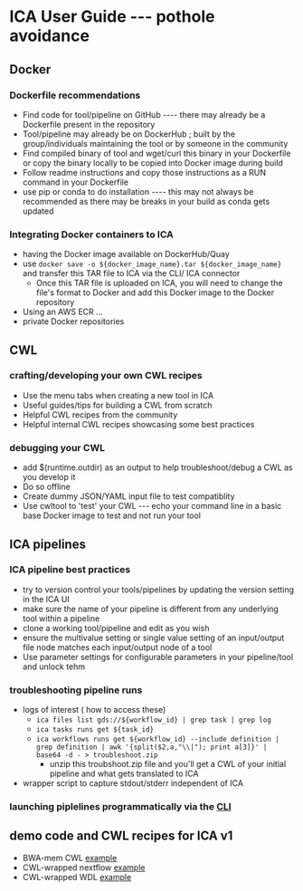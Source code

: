 # ICA User Guide --- pothole avoidance

## Docker

### Dockerfile recommendations
- Find code for tool/pipeline on GitHub ---- there may already be a Dockerfile present in the repository
- Tool/pipeline may already be on DockerHub ; built by the group/individuals maintaining the tool or by someone in the community
- Find compiled binary of tool and wget/curl this binary in your Dockerfile or copy the binary locally to be copied into Docker image during build
- Follow readme instructions and copy those instructions as a RUN command in your Dockerfile
- use pip or conda to do installation ---- this may not always be recommended as there may be breaks in your build as conda gets updated

### Integrating Docker containers to ICA
- having the Docker image available on DockerHub/Quay
- use ```docker save -o ${docker_image_name}.tar ${docker_image_name} ``` and transfer this TAR file to ICA via the CLI/ ICA connector
  - Once this TAR file is uploaded on ICA, you will need to change the file's format to Docker and add this Docker image to the Docker repository
- Using an AWS ECR ...
- private Docker repositories


## CWL

### crafting/developing your own CWL recipes
- Use the menu tabs when creating a new tool in ICA
- Useful guides/tips for building a CWL from scratch
- Helpful CWL recipes from the community
- Helpful internal CWL recipes showcasing some best practices

### debugging your CWL
- add $(runtime.outdir) as an output to help troubleshoot/debug a CWL  as you develop it
- Do so offline
- Create dummy JSON/YAML input file to test compatiblity
- Use cwltool to 'test' your CWL --- echo your command line in a basic base Docker image to test and not run your tool

## ICA pipelines

### ICA pipeline best practices
- try to version control your tools/pipelines by updating the version setting in the ICA UI
- make sure the name of your pipeline is different from any underlying tool within a pipeline
- clone a working tool/pipeline and edit as you wish
- ensure the multivalue setting or single value setting of an input/output file node matches each input/output node of a tool
- Use parameter settings for configurable parameters in your pipeline/tool and unlock tehm

### troubleshooting pipeline runs
- logs of interest ( how to access these)
   - ```ica files list gds://${workflow_id} | grep task | grep log```
   - ```ica tasks runs get ${task_id}```
   - ```ica workflows runs get ${workflow_id} --include definition | grep definition | awk '{split($2,a,"\\|"); print a[3]}' |  base64 -d - > troubleshoot.zip```
      - unzip this troubshoot.zip file and you'll get a CWL of your initial pipeline and what gets translated to ICA
- wrapper script to capture stdout/stderr independent of ICA

### launching piplelines programmatically via the [CLI](https://github.com/keng404/ica_scratch/blob/master/launching_workflows_using_CLI_v1.md)

## demo code and CWL recipes for ICA v1
- BWA-mem CWL [example](https://github.com/keng404/bwa_mem_cwl_example)
- CWL-wrapped nextflow [example](https://github.com/keng404/nextflow_test)
- CWL-wrapped WDL [example](https://github.com/keng404/wdl_test)


